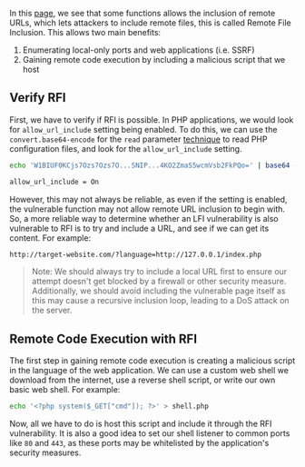 In this [page](obsidian://open?vault=security-notes&file=Offensive%20Security%2FWeb%20Application%20Security%2FServer-side%20Vulnerabilities%2FFile%20Inclusion%20Vulnerabilities%2FRead%20vs%20Execute), we see that some functions allows the inclusion of remote URLs, which lets attackers to include remote files, this is called Remote File Inclusion. This allows two main benefits:
1. Enumerating local-only ports and web applications (i.e. SSRF)
2. Gaining remote code execution by including a malicious script that we host
## Verify RFI
First, we have to verify if RFI is possible. In PHP applications, we would look for `allow_url_include` setting being enabled. To do this, we can use the `convert.base64-encode` for the `read` parameter [technique](obsidian://open?vault=security-notes&file=Offensive%20Security%2FWeb%20Application%20Security%2FServer-side%20Vulnerabilities%2FFile%20Inclusion%20Vulnerabilities%2FFile%20Disclosures%2FUsing%20PHP%20Wrappers) to read PHP configuration files, and look for the `allow_url_include` setting.
```bash
echo 'W1BIUF0KCjs7Ozs7Ozs7O...SNIP...4KO2ZmaS5wcmVsb2FkPQo=' | base64 -d | grep allow_url_include

allow_url_include = On
```
However, this may not always be reliable, as even if the setting is enabled, the vulnerable function may not allow remote URL inclusion to begin with. So, a more reliable way to determine whether an LFI vulnerability is also vulnerable to RFI is to try and include a URL, and see if we can get its content. For example:
```txt
http://target-website.com/?language=http://127.0.0.1/index.php
```
> Note: We should always try to include a local URL first to ensure our attempt doesn't get blocked by a firewall or other security measure. Additionally, we should avoid including the vulnerable page itself as this may cause a recursive inclusion loop, leading to a DoS attack on the server.
## Remote Code Execution with RFI
The first step in gaining remote code execution is creating a malicious script in the language of the web application. We can use a custom web shell we download from the internet, use a reverse shell script, or write our own basic web shell. For example:
```bash
echo '<?php system($_GET["cmd"]); ?>' > shell.php
```
Now, all we have to do is host this script and include it through the RFI vulnerability. It is also a good idea to set our shell listener to common ports like `80` and `443`, as these ports may be whitelisted by the application's security measures.